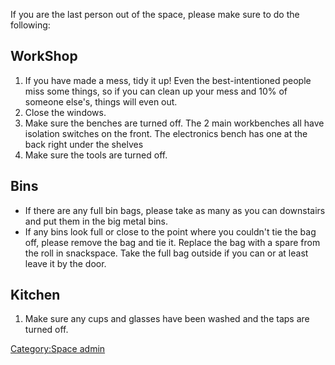 If you are the last person out of the space, please make sure to do the
following:

WorkShop
--------

1.  If you have made a mess, tidy it up! Even the best-intentioned
    people miss some things, so if you can clean up your mess and 10% of
    someone else's, things will even out.
2.  Close the windows.
3.  Make sure the benches are turned off. The 2 main workbenches all
    have isolation switches on the front. The electronics bench has one
    at the back right under the shelves
4.  Make sure the tools are turned off.

Bins
----

-   If there are any full bin bags, please take as many as you can
    downstairs and put them in the big metal bins.
-   If any bins look full or close to the point where you couldn't tie
    the bag off, please remove the bag and tie it. Replace the bag with
    a spare from the roll in snackspace. Take the full bag outside if
    you can or at least leave it by the door.

Kitchen
-------

1.  Make sure any cups and glasses have been washed and the taps are
    turned off.

[Category:Space admin](Category:Space_admin "wikilink")